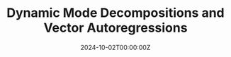 ---
title: Dynamic Mode Decompositions and Vector Autoregressions

# Summary for listings and search engines
summary: Sufficient conditions on   state-space  matrices $\A, \C, \G, \RR$  allow  inferring  them  from a reduced-rank first-order vector autoregression (VAR) that can be  computed with  a Dynamic Mode Decomposition (DMD), thereby connecting  DMD modes to  hidden Markov states in the state-space system.  When these sufficient conditions hold, our technique  provides a fast way to infer parameters of the linear state space system. An application infers two macroeconomic aggregate factors from dynamics of CEX cross sections.
# Link this post with a project

#projects: []

# Date published
date: '2024-10-02T00:00:00Z'

# Date updated
lastmod: '2020-12-13T00:00:00Z'

# Is this an unpublished draft?
draft: true

# Show this page in the Featured widget?
featured: false

# Featured image
# Place an image named `featured.jpg/png` in this page's folder and customize its options here.
image:
  caption: ''
  focal_point: ''
  placement: 1
  preview_only: false

authors:
  - Thomas J. Sargent
  - admin

tags:
  - Academic
  - 开源

categories:
  - Demo
  - 教程
---